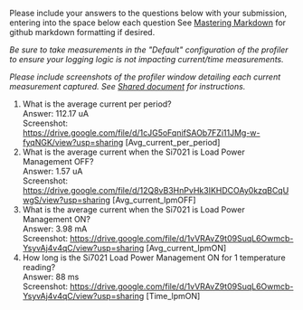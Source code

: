 Please include your answers to the questions below with your submission, entering into the space below each question
See [Mastering Markdown](https://guides.github.com/features/mastering-markdown/) for github markdown formatting if desired.

*Be sure to take measurements in the "Default" configuration of the profiler to ensure your logging logic is not impacting current/time measurements.*

*Please include screenshots of the profiler window detailing each current measurement captured.  See [Shared document](https://docs.google.com/document/d/1Ro9G2Nsr_ZXDhBYJ6YyF9CPivb--6UjhHRmVhDGySag/edit?usp=sharing) for instructions.* 

1. What is the average current per period?   
   Answer: 112.17 uA
   <br>Screenshot:  https://drive.google.com/file/d/1cJG5oFqnifSAOb7FZi11JMg-w-fyqNGK/view?usp=sharing
   [Avg_current_per_period]  
2. What is the average current when the Si7021 is Load Power Management OFF?  
   Answer: 1.57 uA
   <br>Screenshot:  https://drive.google.com/file/d/12Q8vB3HnPvHk3IKHDCOAy0kzqBCqUwgS/view?usp=sharing
   [Avg_current_lpmOFF]
3. What is the average current when the Si7021 is Load Power Management ON?  
   Answer: 3.98 mA
   <br>Screenshot:  https://drive.google.com/file/d/1vVRAvZ9t09SuqL6Owmcb-YsyvAj4v4qC/view?usp=sharing
   [Avg_current_lpmON]
4. How long is the Si7021 Load Power Management ON for 1 temperature reading?  
   Answer: 88 ms 
   <br>Screenshot:  https://drive.google.com/file/d/1vVRAvZ9t09SuqL6Owmcb-YsyvAj4v4qC/view?usp=sharing
   [Time_lpmON]
